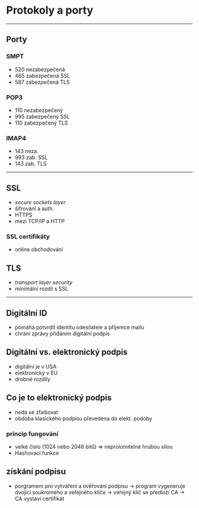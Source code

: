 # Protokoly a porty
---
## Porty
### SMPT
- 520 nezabezpečená
- 465 zabezpečená SSL
- 587 zabezpečená TLS
### POP3 
- 110 nezabezpečený
- 995 zabezpečený SSL
- 110 zabezpečený TLS
### IMAP4
- 143 neza.
- 993 zab. SSL
- 143 zab. TLS
---
## SSL
- *secure sockets layer*
- šifrování a auth.
- HTTPS
- mezi TCP/IP a HTTP
### SSL certifikáty
- online obchodování
## TLS 
- *transport layer security*
- minimální rozdíl s SSL
---
## Digitální ID
- pomáhá potvrdit identitu odesílatele a příjemce mailu
- chrání zprávy přidáním digitální podpis
## Digitální vs. elektronický podpis
- digitální je v USA
- elektronický v EU
- drobné rozdíly
## Co je to elektronický podpis
- nedá se zfalšovat
- obdoba klasického podpisu převedena do elekt. podoby
### princip fungování
- velké číslo (1024 nebo 2048 bitů) => neprolomitelné hrubou silou
- Hashovací funkce
## získání podpisu
- porgramem pro vytváření a ověřování podpisu -> program vygeneruje dvojici soukromého a veřejného klíče -> veřejný klíč se předloží CA -> CA vystaví certifikát